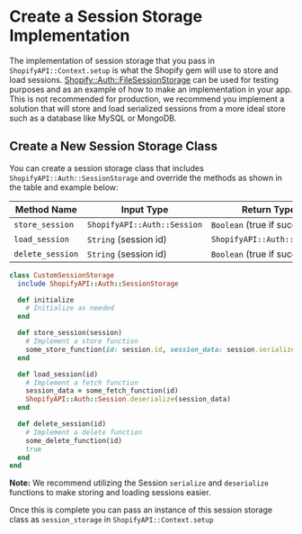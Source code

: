 
# Create a Session Storage Implementation

The implementation of session storage that you pass in `ShopifyAPI::Context.setup` is what the Shopify gem will use to store and load sessions. [Shopify::Auth::FileSessionStorage](../../lib/shopify_api/auth/file_session_storage.rb) can be used for testing purposes and as an example of how to make an implementation in your app. This is not recommended for production, we recommend you implement a solution that will store and load serialized sessions from a more ideal store such as a database like MySQL or MongoDB.

## Create a New Session Storage Class

You can create a session storage class that includes `ShopifyAPI::Auth::SessionStorage` and override the methods as shown in the table and example below:

|       Method Name      |             Input Type            |           Return Type          |
| ---------------------- | --------------------------------- | ------------------------------ |
| `store_session`        | `ShopifyAPI::Auth::Session`       | `Boolean` (true if successful) |
| `load_session`         | `String` (session id)             | `ShopifyAPI::Auth::Session`    |
| `delete_session`       | `String` (session id)             | `Boolean` (true if successful) |


```ruby
class CustomSessionStorage
  include ShopifyAPI::Auth::SessionStorage

  def initialize
    # Initialize as needed
  end

  def store_session(session)
    # Implement a store function
    some_store_function(id: session.id, session_data: session.serialize)
  end

  def load_session(id)
    # Implement a fetch function
    session_data = some_fetch_function(id)
    ShopifyAPI::Auth::Session.deserialize(session_data)
  end

  def delete_session(id)
    # Implement a delete function
    some_delete_function(id)
    true
  end
end
```

**Note:** We recommend utilizing the Session `serialize` and `deserialize` functions to make storing and loading sessions easier.

Once this is complete you can pass an instance of this session storage class as `session_storage` in `ShopifyAPI::Context.setup`
